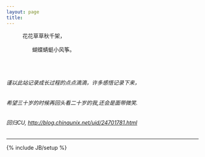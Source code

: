 ```yaml
---
layout: page
title: 
---
```

<pre>
     花花草草秋千架，

        蝴蝶蜻蜓小风筝。                  
</pre>



</br>
</br>

  
###### 谨以此站记录成长过程的点点滴滴，许多感悟记录下来，  
###### 希望三十岁的时候再回头看二十岁的我,还会是面带微笑.
###### 回归CU, http://blog.chinaunix.net/uid/24701781.html


------------------------------ 
  
{% include JB/setup %}



